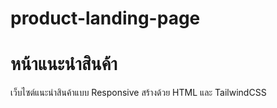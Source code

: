 # product-landing-page

# หน้าแนะนำสินค้า
เว็บไซต์แนะนำสินค้าแบบ Responsive สร้างด้วย HTML และ TailwindCSS